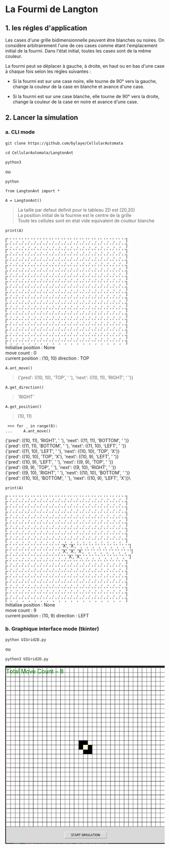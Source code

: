 # La Fourmi de Langton
## 1. les régles d'application

Les cases d'une grille bidimensionnelle peuvent être blanches ou noires. 
On considère arbitrairement l'une de ces cases comme étant l'emplacement 
initial de la fourmi. Dans l'état initial, toutes les cases sont de la 
même couleur.

La fourmi peut se déplacer à gauche, à droite, en haut ou en bas d'une 
case à chaque fois selon les règles suivantes :

* Si la fourmi est sur une case noire, elle tourne de 90° vers la gauche, 
change la couleur de la case en blanche et avance d'une case.
  
* Si la fourmi est sur une case blanche, elle tourne de 90° vers la droite, 
change la couleur de la case en noire et avance d'une case.

## 2. Lancer la simulation

### a. CLI mode

```
git clone https://github.com/bylaye/CellularAutomata
```

```
cd CellularAutomata/LangtonAnt
```

```
python3
```
ou 
```
python
```

```
from LangtonAnt import *
```

```
A = LangtonAnt()
```

> La taille par defaut definit pour le tableau 2D est (20,20) \
 La position initial de la fourmie est le centre de la grille \
 Toute les cellules sont en etat vide equivalent de couleur blanche 

```
print(A)
```
>
[' ', ' ', ' ', ' ', ' ', ' ', ' ', ' ', ' ', ' ', ' ', ' ', ' ', ' ', ' ', ' ', ' ', ' ', ' ', ' '] \
[' ', ' ', ' ', ' ', ' ', ' ', ' ', ' ', ' ', ' ', ' ', ' ', ' ', ' ', ' ', ' ', ' ', ' ', ' ', ' '] \
[' ', ' ', ' ', ' ', ' ', ' ', ' ', ' ', ' ', ' ', ' ', ' ', ' ', ' ', ' ', ' ', ' ', ' ', ' ', ' '] \
[' ', ' ', ' ', ' ', ' ', ' ', ' ', ' ', ' ', ' ', ' ', ' ', ' ', ' ', ' ', ' ', ' ', ' ', ' ', ' '] \
[' ', ' ', ' ', ' ', ' ', ' ', ' ', ' ', ' ', ' ', ' ', ' ', ' ', ' ', ' ', ' ', ' ', ' ', ' ', ' '] \
[' ', ' ', ' ', ' ', ' ', ' ', ' ', ' ', ' ', ' ', ' ', ' ', ' ', ' ', ' ', ' ', ' ', ' ', ' ', ' '] \
[' ', ' ', ' ', ' ', ' ', ' ', ' ', ' ', ' ', ' ', ' ', ' ', ' ', ' ', ' ', ' ', ' ', ' ', ' ', ' '] \
[' ', ' ', ' ', ' ', ' ', ' ', ' ', ' ', ' ', ' ', ' ', ' ', ' ', ' ', ' ', ' ', ' ', ' ', ' ', ' '] \
[' ', ' ', ' ', ' ', ' ', ' ', ' ', ' ', ' ', ' ', ' ', ' ', ' ', ' ', ' ', ' ', ' ', ' ', ' ', ' '] \
[' ', ' ', ' ', ' ', ' ', ' ', ' ', ' ', ' ', ' ', ' ', ' ', ' ', ' ', ' ', ' ', ' ', ' ', ' ', ' '] \
[' ', ' ', ' ', ' ', ' ', ' ', ' ', ' ', ' ', ' ', ' ', ' ', ' ', ' ', ' ', ' ', ' ', ' ', ' ', ' '] \
[' ', ' ', ' ', ' ', ' ', ' ', ' ', ' ', ' ', ' ', ' ', ' ', ' ', ' ', ' ', ' ', ' ', ' ', ' ', ' '] \
[' ', ' ', ' ', ' ', ' ', ' ', ' ', ' ', ' ', ' ', ' ', ' ', ' ', ' ', ' ', ' ', ' ', ' ', ' ', ' '] \
[' ', ' ', ' ', ' ', ' ', ' ', ' ', ' ', ' ', ' ', ' ', ' ', ' ', ' ', ' ', ' ', ' ', ' ', ' ', ' '] \
[' ', ' ', ' ', ' ', ' ', ' ', ' ', ' ', ' ', ' ', ' ', ' ', ' ', ' ', ' ', ' ', ' ', ' ', ' ', ' '] \
[' ', ' ', ' ', ' ', ' ', ' ', ' ', ' ', ' ', ' ', ' ', ' ', ' ', ' ', ' ', ' ', ' ', ' ', ' ', ' '] \
[' ', ' ', ' ', ' ', ' ', ' ', ' ', ' ', ' ', ' ', ' ', ' ', ' ', ' ', ' ', ' ', ' ', ' ', ' ', ' '] \
[' ', ' ', ' ', ' ', ' ', ' ', ' ', ' ', ' ', ' ', ' ', ' ', ' ', ' ', ' ', ' ', ' ', ' ', ' ', ' '] \
[' ', ' ', ' ', ' ', ' ', ' ', ' ', ' ', ' ', ' ', ' ', ' ', ' ', ' ', ' ', ' ', ' ', ' ', ' ', ' '] \
[' ', ' ', ' ', ' ', ' ', ' ', ' ', ' ', ' ', ' ', ' ', ' ', ' ', ' ', ' ', ' ', ' ', ' ', ' ', ' '] \
Initialise position : None \
move count : 0 \
current position :  (10, 10) direction : TOP

```
A.ant_move()
```
> {'pred': ((10, 10), 'TOP', ' '), 'next': ((10, 11), 'RIGHT', ' ')}

```
A.get_direction()
```
> 'RIGHT'

```
A.get_position()
```

> (10, 11)

```
 >>> for _ in range(8):
...     A.ant_move()
```
>
{'pred': ((10, 11), 'RIGHT', ' '), 'next': ((11, 11), 'BOTTOM', ' ')}\
{'pred': ((11, 11), 'BOTTOM', ' '), 'next': ((11, 10), 'LEFT', ' ')}\
{'pred': ((11, 10), 'LEFT', ' '), 'next': ((10, 10), 'TOP', 'X')}\
{'pred': ((10, 10), 'TOP', 'X'), 'next': ((10, 9), 'LEFT', ' ')}\
{'pred': ((10, 9), 'LEFT', ' '), 'next': ((9, 9), 'TOP', ' ')}\
{'pred': ((9, 9), 'TOP', ' '), 'next': ((9, 10), 'RIGHT', ' ')}\
{'pred': ((9, 10), 'RIGHT', ' '), 'next': ((10, 10), 'BOTTOM', ' ')}\
{'pred': ((10, 10), 'BOTTOM', ' '), 'next': ((10, 9), 'LEFT', 'X')}\

```
print(A)
```
>
[' ', ' ', ' ', ' ', ' ', ' ', ' ', ' ', ' ', ' ', ' ', ' ', ' ', ' ', ' ', ' ', ' ', ' ', ' ', ' '] \
[' ', ' ', ' ', ' ', ' ', ' ', ' ', ' ', ' ', ' ', ' ', ' ', ' ', ' ', ' ', ' ', ' ', ' ', ' ', ' '] \
[' ', ' ', ' ', ' ', ' ', ' ', ' ', ' ', ' ', ' ', ' ', ' ', ' ', ' ', ' ', ' ', ' ', ' ', ' ', ' '] \
[' ', ' ', ' ', ' ', ' ', ' ', ' ', ' ', ' ', ' ', ' ', ' ', ' ', ' ', ' ', ' ', ' ', ' ', ' ', ' '] \
[' ', ' ', ' ', ' ', ' ', ' ', ' ', ' ', ' ', ' ', ' ', ' ', ' ', ' ', ' ', ' ', ' ', ' ', ' ', ' '] \
[' ', ' ', ' ', ' ', ' ', ' ', ' ', ' ', ' ', ' ', ' ', ' ', ' ', ' ', ' ', ' ', ' ', ' ', ' ', ' '] \
[' ', ' ', ' ', ' ', ' ', ' ', ' ', ' ', ' ', ' ', ' ', ' ', ' ', ' ', ' ', ' ', ' ', ' ', ' ', ' '] \
[' ', ' ', ' ', ' ', ' ', ' ', ' ', ' ', ' ', ' ', ' ', ' ', ' ', ' ', ' ', ' ', ' ', ' ', ' ', ' '] \
[' ', ' ', ' ', ' ', ' ', ' ', ' ', ' ', ' ', ' ', ' ', ' ', ' ', ' ', ' ', ' ', ' ', ' ', ' ', ' '] \
[' ', ' ', ' ', ' ', ' ', ' ', ' ', ' ', ' ', 'X', 'X', ' ', ' ', ' ', ' ', ' ', ' ', ' ', ' ', ' '] \
[' ', ' ', ' ', ' ', ' ', ' ', ' ', ' ', ' ', 'X', 'X', 'X', ' ', ' ', ' ', ' ', ' ', ' ', ' ', ' '] \
[' ', ' ', ' ', ' ', ' ', ' ', ' ', ' ', ' ', ' ', 'X', 'X', ' ', ' ', ' ', ' ', ' ', ' ', ' ', ' '] \
[' ', ' ', ' ', ' ', ' ', ' ', ' ', ' ', ' ', ' ', ' ', ' ', ' ', ' ', ' ', ' ', ' ', ' ', ' ', ' '] \
[' ', ' ', ' ', ' ', ' ', ' ', ' ', ' ', ' ', ' ', ' ', ' ', ' ', ' ', ' ', ' ', ' ', ' ', ' ', ' '] \
[' ', ' ', ' ', ' ', ' ', ' ', ' ', ' ', ' ', ' ', ' ', ' ', ' ', ' ', ' ', ' ', ' ', ' ', ' ', ' '] \
[' ', ' ', ' ', ' ', ' ', ' ', ' ', ' ', ' ', ' ', ' ', ' ', ' ', ' ', ' ', ' ', ' ', ' ', ' ', ' '] \
[' ', ' ', ' ', ' ', ' ', ' ', ' ', ' ', ' ', ' ', ' ', ' ', ' ', ' ', ' ', ' ', ' ', ' ', ' ', ' '] \
[' ', ' ', ' ', ' ', ' ', ' ', ' ', ' ', ' ', ' ', ' ', ' ', ' ', ' ', ' ', ' ', ' ', ' ', ' ', ' '] \
[' ', ' ', ' ', ' ', ' ', ' ', ' ', ' ', ' ', ' ', ' ', ' ', ' ', ' ', ' ', ' ', ' ', ' ', ' ', ' '] \
[' ', ' ', ' ', ' ', ' ', ' ', ' ', ' ', ' ', ' ', ' ', ' ', ' ', ' ', ' ', ' ', ' ', ' ', ' ', ' '] \
Initialise position : None \
move count : 9 \
current position :  (10, 9) direction : LEFT


### b. Graphique interface mode (tkinter)
```
python UIGrid2D.py
```
ou 
```
python3 UIGrid2D.py
```
![](screen.png)
